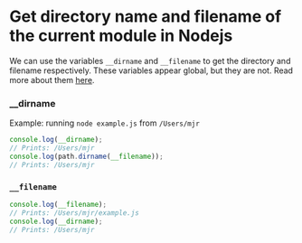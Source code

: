 # Get directory name and filename of the current module in Nodejs

We can use the variables `__dirname` and `__filename` to get the directory and filename respectively. These variables appear global, but they are not. Read more about them [here](https://nodejs.org/api/modules.html#modules_dirname).

### __dirname

Example: running `node example.js` from `/Users/mjr` 

```js
console.log(__dirname);
// Prints: /Users/mjr
console.log(path.dirname(__filename));
// Prints: /Users/mjr

```

### `__filename` 
```javascript
console.log(__filename);
// Prints: /Users/mjr/example.js
console.log(__dirname);
// Prints: /Users/mjr

```

### 